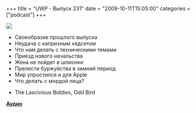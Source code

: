 +++
title = "UWP - Выпуск 231"
date = "2009-10-11T15:05:00"
categories = ["podcast"]
+++

![](https://podcast.umputun.com/images/uwp/uwp231.jpg)

- Своеобразие прошлого выпуска
- Неудача с капризным хедсетом
- Что нам делать с техническими темами
- Приезд нового начальства
- Жена не пойдет в шпионки
- Прелести буржуйства в зимний период
- Мир упростился и для Apple
- Что делать с мордой лица?


* The Lascivious Biddies, Odd Bird

[**Аудио**](http://archive.rucast.net/uwp/media/ump_podcast231.mp3)
<audio src="http://archive.rucast.net/uwp/media/ump_podcast231.mp3" preload="none">